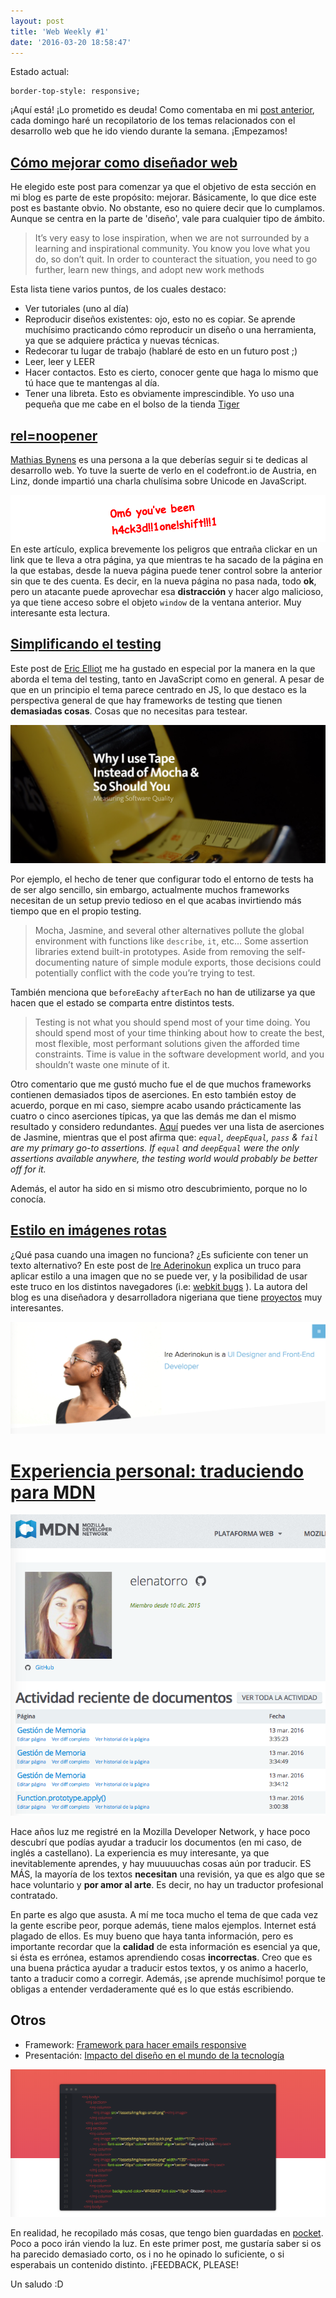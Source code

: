 ```yaml
---
layout: post
title: 'Web Weekly #1'
date: '2016-03-20 18:58:47'
---
```


Estado actual:
<pre><code class="language-css">border-top-style: responsive;
</code></pre>

¡Aquí está! ¡Lo prometido es deuda! Como comentaba en mi [post anterior](http://bordertopstyle.com/web-weekly/), cada domingo haré un recopilatorio de los temas relacionados con el desarrollo web que he ido viendo durante la semana. ¡Empezamos!

## [Cómo mejorar como diseñador web](http://1stwebdesigner.com/how-to-improve-web-designer/)

He elegido este post para comenzar ya que el objetivo de esta sección en mi blog es parte de este propósito: mejorar. Básicamente, lo que dice este post es bastante obvio. No obstante, eso no quiere decir que lo cumplamos. Aunque se centra en la parte de 'diseño', vale para cualquier tipo de ámbito. 

> It’s very easy to lose inspiration, when we are not surrounded by a learning and inspirational community. You know you love what you do, so don’t quit. In order to counteract the situation, you need to go further, learn new things, and adopt new work methods

Esta lista tiene varios puntos, de los cuales destaco:

* Ver tutoriales (uno al día)
* Reproducir diseños existentes: ojo, esto no es copiar. Se aprende muchísimo practicando cómo reproducir un diseño o una herramienta, ya que se adquiere práctica y nuevas técnicas.
* Redecorar tu lugar de trabajo (hablaré de esto en un futuro post ;)
* Leer, leer y LEER
* Hacer contactos. Esto es cierto, conocer gente que haga lo mismo que tú hace que te mantengas al día.
* Tener una libreta. Esto es obviamente imprescindible. Yo uso una pequeña que me cabe en el bolso de la tienda [Tiger]()


## [rel=noopener](https://mathiasbynens.github.io/rel-noopener/)

[Mathias Bynens](https://twitter.com/mathias) es una persona a la que deberías seguir si te dedicas al desarrollo web. Yo tuve la suerte de verlo en el codefront.io de Austria, en Linz, donde impartió una charla chulísima sobre Unicode en JavaScript.

![](/img/content/images/2016/03/Screen-Shot-2016-03-20-at-19-54-25.png)
En este artículo, explica brevemente los peligros que entraña clickar en un link que te lleva a otra página, ya que mientras te ha sacado de la página en la que estabas, desde la nueva página puede tener control sobre la anterior sin que te des cuenta. Es decir, en la nueva página no pasa nada, todo **ok**, pero un atacante puede aprovechar esa **distracción** y hacer algo malicioso, ya que tiene acceso sobre el objeto `window` de la ventana anterior. Muy interesante esta lectura.


## [Simplificando el testing](https://medium.com/javascript-scene/why-i-use-tape-instead-of-mocha-so-should-you-6aa105d8eaf4#.isoazrj6i)

Este post de [Eric Elliot](https://twitter.com/_ericelliott) me ha gustado en especial por la manera en la que aborda el tema del testing, tanto en JavaScript como en general. A pesar de que en un principio el tema parece centrado en JS, lo que destaco es la perspectiva general de que hay frameworks de testing que tienen **demasiadas cosas**. Cosas que no necesitas para testear.

![](/img/content/images/2016/03/Screen-Shot-2016-03-20-at-19-55-03.png)

Por ejemplo, el hecho de tener que configurar todo el entorno de tests ha de ser algo sencillo, sin embargo, actualmente muchos frameworks necesitan de un setup previo tedioso en el que acabas invirtiendo más tiempo que en el propio testing.

> Mocha, Jasmine, and several other alternatives pollute the global environment with functions like `describe`, `it`, etc… Some assertion libraries extend built-in prototypes. Aside from removing the self-documenting nature of simple module exports, those decisions could potentially conflict with the code you’re trying to test.

También menciona que `beforeEach`y `afterEach` no han de utilizarse ya que hacen que el estado se comparta entre distintos tests.

> Testing is not what you should
spend most of your time doing. You should spend most of your time thinking about how to create the best, most flexible, most performant solutions given the afforded time constraints. Time is value in the software development world, and you shouldn’t waste one minute of it.

Otro comentario que me gustó mucho fue el de que muchos frameworks contienen demasiados tipos de aserciones. En esto también estoy de acuerdo, porque en mi caso, siempre acabo usando prácticamente las cuatro o cinco aserciones típicas, ya que las demás me dan el mismo resultado y considero redundantes. [Aquí](http://www.cheatography.com/citguy/cheat-sheets/jasmine-js-testing/) puedes ver una lista de aserciones de Jasmine, mientras que el post afirma que: *`equal`, `deepEqual`, `pass` & `fail` are my primary go-to assertions. If `equal` and `deepEqual` were the only assertions available anywhere, the testing world would probably be better off for it.*

Además, el autor ha sido en si mismo otro descubrimiento, porque no lo conocía.

## [Estilo en imágenes rotas](http://bitsofco.de/styling-broken-images/)


¿Qué pasa cuando una imagen no funciona? ¿Es suficiente con tener un texto alternativo? En este post de [Ire Aderinokun](http://ireaderinokun.com/) explica un truco para aplicar estilo a una imagen que no se puede ver, y la posibilidad de usar este truco en los distintos navegadores (i.e: [webkit bugs](https://bugs.webkit.org/show_bug.cgi?id=155227) ). La autora del blog es una diseñadora y desarrolladora nigeriana que tiene [proyectos](http://ireaderinokun.com/#work) muy interesantes.

![](/img/content/images/2016/03/Screen-Shot-2016-03-20-at-19-53-09.png)


# [Experiencia personal: traduciendo para MDN](https://developer.mozilla.org/es/profiles/elenatorro)

![](/img/content/images/2016/03/Screen-Shot-2016-03-20-at-19-46-49.png)

Hace años luz me registré en la Mozilla Developer Network, y hace poco descubrí que podías ayudar a traducir los documentos (en mi caso, de inglés a castellano). La experiencia es muy interesante, ya que inevitablemente aprendes, y hay muuuuuchas cosas aún por traducir. ES MÁS, la mayoría de los textos **necesitan** una revisión, ya que es algo que se hace voluntario y **por amor al arte**. Es decir, no hay un traductor profesional contratado. 

En parte es algo que asusta. A mí me toca mucho el tema de que cada vez la gente escribe peor, porque además, tiene malos ejemplos. Internet está plagado de ellos. Es muy bueno que haya tanta información, pero es importante recordar que la **calidad** de esta información es esencial ya que, si ésta es errónea, estamos aprendiendo cosas **incorrectas**. Creo que es una buena práctica ayudar a traducir estos textos, y os animo a hacerlo, tanto a traducir como a corregir. Además, ¡se aprende muchísimo! porque te obligas a entender verdaderamente qué es lo que estás escribiendo.


## Otros
* Framework: [Framework para hacer emails responsive](https://mjml.io/)
* Presentación: [Impacto del diseño en el mundo de la tecnología]( http://www.slideshare.net/kleinerperkins/design-in-tech-report-2016)

![](/img/content/images/2016/03/Screen-Shot-2016-03-20-at-19-53-43.png)

En realidad, he recopilado más cosas, que tengo bien guardadas en [pocket](https://getpocket.com). Poco a poco irán viendo la luz. En este primer post, me gustaría saber si os ha parecido demasiado corto, os i no he opinado lo suficiente, o si esperabais un contenido distinto. ¡FEEDBACK, PLEASE!

Un saludo :D




